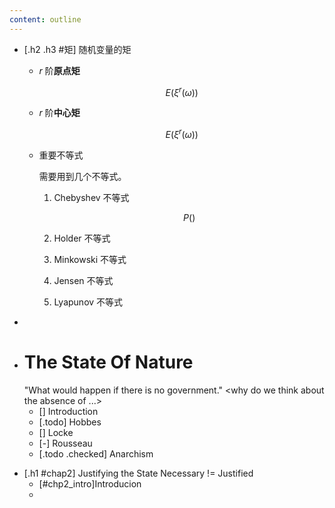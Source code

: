 ```yaml
---
content: outline
---
```


- [.h2 .h3 #矩] 随机变量的矩
  - $r$ 阶**原点矩**
    
    $$E(\xi^r(\omega))$$
  - $r$ 阶**中心矩**

    $$E(\xi^r(\omega))$$
  + 重要不等式

    需要用到几个不等式。

    1. Chebyshev 不等式
       
       $$P()$$
    2. Holder 不等式
    3. Minkowski 不等式
    4. Jensen 不等式
    5. Lyapunov 不等式
- 


+ # The State Of Nature
  "What would happen if there is no government."
  <why do we think about the absence of ...>
  - [] Introduction
  - [.todo] Hobbes
  - [] Locke
  - [-] Rousseau
  - [.todo .checked] Anarchism
- [.h1 #chap2] Justifying the State
  Necessary != Justified
  - [#chp2_intro]Introducion
  - 
